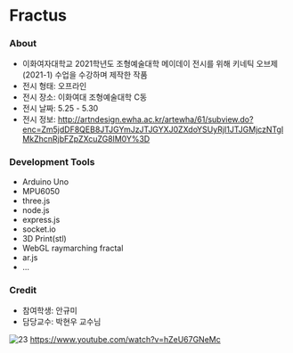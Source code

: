 # Fractus
### About
- 이화여자대학교 2021학년도 조형예술대학 메이데이 전시를 위해 키네틱 오브제(2021-1) 수업을 수강하며 제작한 작품<br>
- 전시 형태: 오프라인<br>
- 전시 장소: 이화여대 조형예술대학 C동 <br>
- 전시 날짜: 5.25 - 5.30<br>
- 전시 정보: http://artndesign.ewha.ac.kr/artewha/61/subview.do?enc=Zm5jdDF8QEB8JTJGYmJzJTJGYXJ0ZXdoYSUyRjI1JTJGMjczNTglMkZhcnRjbFZpZXcuZG8lM0Y%3D

### Development Tools
- Arduino Uno
- MPU6050
- three.js 
- node.js 
- express.js 
- socket.io 
- 3D Print(stl) 
- WebGL raymarching fractal 
- ar.js 
- ...

### Credit
- 참여학생: 안규미
- 담당교수: 박현우 교수님

![23](https://user-images.githubusercontent.com/54223902/219954983-83505f4e-dafc-46cf-bc7e-3819b2ce5bfd.png)
https://www.youtube.com/watch?v=hZeU67GNeMc
